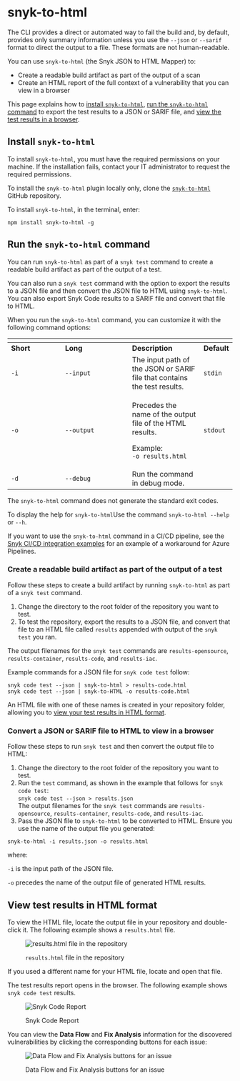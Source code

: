 # snyk-to-html

The CLI provides a direct or automated way to fail the build and, by default, provides only summary information unless you use the `--json` or `--sarif` format to direct the output to a file. These formats are not human-readable.

You can use `snyk-to-html` (the Snyk JSON to HTML Mapper) to:

* Create a readable build artifact as part of the output of a scan
* Create an HTML report of the full context of a vulnerability that you can view in a browser

This page explains how to [install `snyk-to-html`](snyk-to-html.md#install-snyk-to-html), [run the `snyk-to-html` command](snyk-to-html.md#run-the-snyk-to-html-command) to export the test results to a JSON or SARIF file, and [view the test results in a browser](snyk-to-html.md#view-test-results-in-html-format).

## Install `snyk-to-html`

To install `snyk-to-html`, you must have the required permissions on your machine. If the installation fails, contact your IT administrator to request the required permissions.

To install the `snyk-to-html` plugin locally only, clone the [`snyk-to-html`](https://github.com/snyk/snyk-to-html) GitHub repository.

To install `snyk-to-html`, in the terminal, enter:

```
npm install snyk-to-html -g
```

## Run the `snyk-to-html` command

You can run `snyk-to-html` as part of a `snyk test` command to create a readable build artifact as part of the output of a test.

You can also run a `snyk test` command with the option to export the results to a JSON file and then convert the JSON  file to HTML using  `snyk-to-html`. You can also export Snyk Code results to a SARIF file and convert that file to HTML.

When you run the `snyk-to-html` command, you can customize it with the following command options:

<table data-header-hidden><thead><tr><th width="105"></th><th width="134"></th><th></th><th></th></tr></thead><tbody><tr><td><strong>Short</strong></td><td><strong>Long</strong></td><td><strong>Description</strong></td><td><strong>Default</strong></td></tr><tr><td><code>-i</code></td><td><code>--input</code></td><td>The input path of the JSON or SARIF file that contains the test results.</td><td><code>stdin</code></td></tr><tr><td><code>-o</code></td><td><code>--output</code></td><td><p>Precedes the name of the output file of the HTML results.</p><p>Example:<br><code>-o results.html</code></p></td><td><code>stdout</code></td></tr><tr><td><code>-d</code></td><td><code>--debug</code></td><td>Run the command in debug mode.</td><td></td></tr></tbody></table>

The `snyk-to-html` command does not generate the standard exit codes.

To display the help for `snyk-to-html`Use the command `snyk-to-html --help` or `--h`.

If you want to use the `snyk-to-html` command in a CI/CD pipeline, see the [Snyk CI/CD integration examples](https://github.com/snyk-labs/snyk-cicd-integration-examples/blob/master/AzurePipelines/AzurePipelines-npm-generic-html.yml) for an example of a workaround for Azure Pipelines.

### Create a readable build artifact as part of the output of a test

Follow these steps to create a build artifact by running `snyk-to-html` as part of a `snyk test` command.

1. Change the directory to the root folder of the repository you want to test.
2. To test the repository, export the results to a JSON file, and convert that file to an HTML file called `results` appended with output of the `snyk test` you ran.

The output filenames for the `snyk test` commands are `results-opensource`, `results-container`, `results-code`, and `results-iac`.

Example commands for a JSON file  for `snyk code test` follow:

```
snyk code test --json | snyk-to-html > results-code.html
snyk code test --json | snyk-to-HTML -o results-code.html
```

An HTML file with one of these names is created in your repository folder, allowing you to [view your test results in HTML format](snyk-to-html.md#view-test-results-in-html-format).

### Convert a JSON or SARIF file to HTML to view in a browser

Follow these steps to run `snyk test` and then convert the output file to HTML:

1. Change the directory to the root folder of the repository you want to test.
2. Run the `test` command, as shown in the example that follows for `snyk code test`:\
   `snyk code test --json > results.json`\
   The output filenames for the `snyk test` commands are `results-opensource`, `results-container`, `results-code`, and `results-iac`.
3. Pass the JSON file to `snyk-to-html` to be converted to HTML. Ensure you use the name of the output file you generated:

```
snyk-to-html -i results.json -o results.html
```

where:

`-i` is the input path of the JSON file.

`-o` precedes the name of the output file of generated HTML results.

## View test results in HTML format

To view the HTML file, locate the output file in your repository and double-click it. The following example shows a `results.html` file.

<figure><img src="../../../.gitbook/assets/Snyk-to-HTML - Results file.png" alt="results.html file in the repository"><figcaption><p><code>results.html</code> file in the repository</p></figcaption></figure>

If you used a different name for your HTML file, locate and open that file.

The test results report opens in the browser. The following example shows `snyk code test` results.

<figure><img src="../../../.gitbook/assets/Snyk-to-HTML - HTML Report - 2.png" alt="Snyk Code Report"><figcaption><p>Snyk Code Report</p></figcaption></figure>

You can view the **Data Flow** and **Fix Analysis** information for the discovered vulnerabilities by clicking the corresponding buttons for each issue:

<figure><img src="../../../.gitbook/assets/Snyk-to-HTML - Example - HTML Report - Fix Analysis tab - 2.png" alt="Data Flow and Fix Analysis buttons for an issue"><figcaption><p>Data Flow and Fix Analysis buttons for an issue</p></figcaption></figure>

